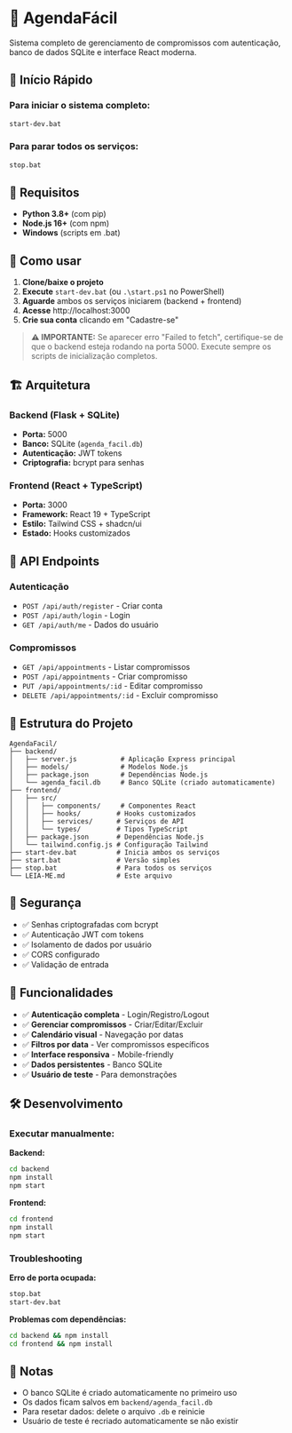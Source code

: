# 📅 AgendaFácil

Sistema completo de gerenciamento de compromissos com autenticação, banco de dados SQLite e interface React moderna.

## 🚀 Início Rápido

### Para iniciar o sistema completo:
```bash
start-dev.bat
```

### Para parar todos os serviços:
```bash
stop.bat
```

## 🔧 Requisitos

- **Python 3.8+** (com pip)
- **Node.js 16+** (com npm)
- **Windows** (scripts em .bat)

## 📖 Como usar

1. **Clone/baixe o projeto**
2. **Execute** `start-dev.bat` (ou `.\start.ps1` no PowerShell)
3. **Aguarde** ambos os serviços iniciarem (backend + frontend)
4. **Acesse** http://localhost:3000
5. **Crie sua conta** clicando em "Cadastre-se"

> **⚠️ IMPORTANTE:** Se aparecer erro "Failed to fetch", certifique-se de que o backend esteja rodando na porta 5000. Execute sempre os scripts de inicialização completos.

## 🏗️ Arquitetura

### Backend (Flask + SQLite)
- **Porta:** 5000
- **Banco:** SQLite (`agenda_facil.db`)
- **Autenticação:** JWT tokens
- **Criptografia:** bcrypt para senhas

### Frontend (React + TypeScript)
- **Porta:** 3000
- **Framework:** React 19 + TypeScript
- **Estilo:** Tailwind CSS + shadcn/ui
- **Estado:** Hooks customizados

## 📡 API Endpoints

### Autenticação
- `POST /api/auth/register` - Criar conta
- `POST /api/auth/login` - Login
- `GET /api/auth/me` - Dados do usuário

### Compromissos
- `GET /api/appointments` - Listar compromissos
- `POST /api/appointments` - Criar compromisso
- `PUT /api/appointments/:id` - Editar compromisso
- `DELETE /api/appointments/:id` - Excluir compromisso

## 📁 Estrutura do Projeto

```
AgendaFacil/
├── backend/
│   ├── server.js           # Aplicação Express principal
│   ├── models/             # Modelos Node.js
│   ├── package.json        # Dependências Node.js
│   └── agenda_facil.db     # Banco SQLite (criado automaticamente)
├── frontend/
│   ├── src/
│   │   ├── components/     # Componentes React
│   │   ├── hooks/         # Hooks customizados
│   │   ├── services/      # Serviços de API
│   │   └── types/         # Tipos TypeScript
│   ├── package.json       # Dependências Node.js
│   └── tailwind.config.js # Configuração Tailwind
├── start-dev.bat          # Inicia ambos os serviços
├── start.bat              # Versão simples
├── stop.bat               # Para todos os serviços
└── LEIA-ME.md             # Este arquivo
```

## 🔐 Segurança

- ✅ Senhas criptografadas com bcrypt
- ✅ Autenticação JWT com tokens
- ✅ Isolamento de dados por usuário  
- ✅ CORS configurado
- ✅ Validação de entrada

## 🌟 Funcionalidades

- ✅ **Autenticação completa** - Login/Registro/Logout
- ✅ **Gerenciar compromissos** - Criar/Editar/Excluir
- ✅ **Calendário visual** - Navegação por datas
- ✅ **Filtros por data** - Ver compromissos específicos
- ✅ **Interface responsiva** - Mobile-friendly
- ✅ **Dados persistentes** - Banco SQLite
- ✅ **Usuário de teste** - Para demonstrações

## 🛠️ Desenvolvimento

### Executar manualmente:

**Backend:**
```bash
cd backend
npm install
npm start
```

**Frontend:**
```bash
cd frontend
npm install
npm start
```

### Troubleshooting

**Erro de porta ocupada:**
```bash
stop.bat
start-dev.bat
```

**Problemas com dependências:**
```bash
cd backend && npm install
cd frontend && npm install
```

## 📝 Notas

- O banco SQLite é criado automaticamente no primeiro uso
- Os dados ficam salvos em `backend/agenda_facil.db`
- Para resetar dados: delete o arquivo `.db` e reinicie
- Usuário de teste é recriado automaticamente se não existir